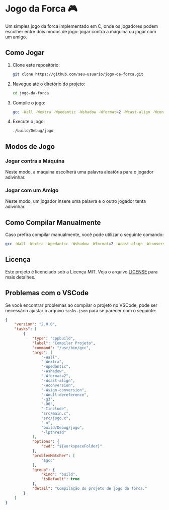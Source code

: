 # Jogo da Forca 🎮

Um simples jogo da forca implementado em C, onde os jogadores podem escolher entre dois modos de jogo: jogar contra a máquina ou jogar com um amigo.

## Como Jogar

1. Clone este repositório:
   ```bash
   git clone https://github.com/seu-usuario/jogo-da-forca.git
   ```

2. Navegue até o diretório do projeto:
   ```bash
   cd jogo-da-forca
   ```

3. Compile o jogo:
   ```bash
   gcc -Wall -Wextra -Wpedantic -Wshadow -Wformat=2 -Wcast-align -Wconversion -Wsign-conversion -Wnull-dereference -g3 -O0 -Iinclude src/main.c src/jogo.c -o build/Debug/jogo -lpthread
   ```

4. Execute o jogo:
   ```bash
   ./build/Debug/jogo
   ```

## Modos de Jogo

### Jogar contra a Máquina

Neste modo, a máquina escolherá uma palavra aleatória para o jogador adivinhar.

### Jogar com um Amigo

Neste modo, um jogador insere uma palavra e o outro jogador tenta adivinhar.

## Como Compilar Manualmente

Caso prefira compilar manualmente, você pode utilizar o seguinte comando:

```bash
gcc -Wall -Wextra -Wpedantic -Wshadow -Wformat=2 -Wcast-align -Wconversion -Wsign-conversion -Wnull-dereference -g3 -O0 -Iinclude src/main.c src/jogo.c -o build/Debug/jogo -lpthread
```

## Licença

Este projeto é licenciado sob a Licença MIT. Veja o arquivo [LICENSE](LICENSE) para mais detalhes.

## Problemas com o VSCode

Se você encontrar problemas ao compilar o projeto no VSCode, pode ser necessário ajustar o arquivo `tasks.json` para se parecer com o seguinte:

```json
{
    "version": "2.0.0",
    "tasks": [
        {
            "type": "cppbuild",
            "label": "Compilar Projeto",
            "command": "/usr/bin/gcc",
            "args": [
                "-Wall",
                "-Wextra",
                "-Wpedantic",
                "-Wshadow",
                "-Wformat=2",
                "-Wcast-align",
                "-Wconversion",
                "-Wsign-conversion",
                "-Wnull-dereference",
                "-g3",
                "-O0",
                "-Iinclude",
                "src/main.c",
                "src/jogo.c",
                "-o",
                "build/Debug/jogo",
                "-lpthread"
            ],
            "options": {
                "cwd": "${workspaceFolder}"
            },
            "problemMatcher": [
                "$gcc"
            ],
            "group": {
                "kind": "build",
                "isDefault": true
            },
            "detail": "Compilação do projeto de jogo da forca."
        }
    ]
}
```